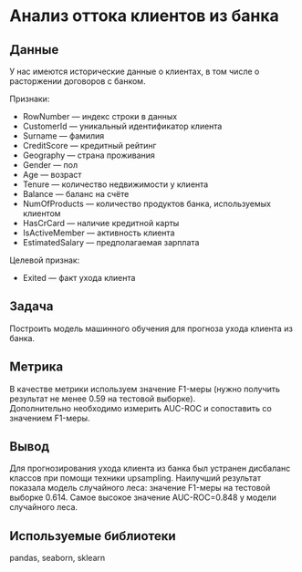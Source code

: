 # Анализ оттока клиентов из банка  

## Данные  
У нас имеются исторические данные о клиентах, в том числе о расторжении договоров с банком.  

Признаки:
- RowNumber — индекс строки в данных
- CustomerId — уникальный идентификатор клиента
- Surname — фамилия
- CreditScore — кредитный рейтинг
- Geography — страна проживания
- Gender — пол
- Age — возраст
- Tenure — количество недвижимости у клиента
- Balance — баланс на счёте
- NumOfProducts — количество продуктов банка, используемых клиентом
- HasCrCard — наличие кредитной карты
- IsActiveMember — активность клиента
- EstimatedSalary — предполагаемая зарплата

Целевой признак:
- Exited — факт ухода клиента  

## Задача
Построить модель машинного обучения для прогноза ухода клиента из банка.  

## Метрика
В качестве метрики используем значение F1-меры (нужно получить результат не менее 0.59 на тестовой выборке).  
Дополнительно необходимо измерить AUC-ROC и сопоставить со значением F1-меры.

## Вывод
Для прогнозирования ухода клиента из банка был устранен дисбаланс классов при помощи техники upsampling. Наилучший результат показала модель случайного леса: значение F1-меры на тестовой выборке 0.614. Самое высокое значение AUC-ROC=0.848 у модели случайного леса.

## Используемые библиотеки
pandas, seaborn, sklearn 


